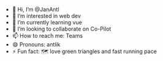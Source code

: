 - 👋 Hi, I’m @JanAntl
- 👀 I’m interested in web dev
- 🌱 I’m currently learning vue
- 💞️ I’m looking to collaborate on Co-Pilot
- 📫 How to reach me: Teams
- 😄 Pronouns: antlik
- ⚡ Fun fact: 🗺️ love green triangles and fast running pace

<!---
JanAntl/JanAntl is a ✨ special ✨ repository because its `README.md` (this file) appears on your GitHub profile.
You can click the Preview link to take a look at your changes.
--->
